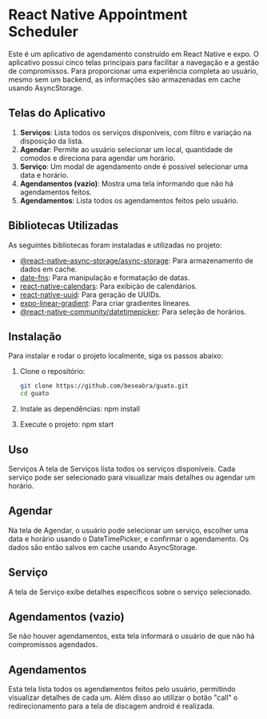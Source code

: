 # React Native Appointment Scheduler

Este é um aplicativo de agendamento construído em React Native e expo. O aplicativo possui cinco telas principais para facilitar a navegação e a gestão de compromissos. Para proporcionar uma experiência completa ao usuário, mesmo sem um backend, as informações são armazenadas em cache usando AsyncStorage.

## Telas do Aplicativo

1. **Serviços**: Lista todos os serviços disponíveis, com filtro e variação na disposição da lista.
2. **Agendar**: Permite ao usuário selecionar um local, quantidade de comodos e direciona para agendar um horário.
3. **Serviço**: Um modal de agendamento onde é possivel selecionar uma data e horário.
4. **Agendamentos (vazio)**: Mostra uma tela informando que não há agendamentos feitos.
5. **Agendamentos**: Lista todos os agendamentos feitos pelo usuário.

## Bibliotecas Utilizadas

As seguintes bibliotecas foram instaladas e utilizadas no projeto:

- [@react-native-async-storage/async-storage](https://github.com/react-native-async-storage/async-storage): Para armazenamento de dados em cache.
- [date-fns](https://date-fns.org/): Para manipulação e formatação de datas.
- [react-native-calendars](https://github.com/wix/react-native-calendars): Para exibição de calendários.
- [react-native-uuid](https://github.com/eugenehp/react-native-uuid): Para geração de UUIDs.
- [expo-linear-gradient](https://docs.expo.dev/versions/latest/sdk/linear-gradient/): Para criar gradientes lineares.
- [@react-native-community/datetimepicker](https://github.com/react-native-datetimepicker/datetimepicker): Para seleção de horários.

## Instalação

Para instalar e rodar o projeto localmente, siga os passos abaixo:

1. Clone o repositório:

   ```bash
   git clone https://github.com/beseabra/guato.git
   cd guato

   ```

2. Instale as dependências:
   npm install

3. Execute o projeto:
   npm start

## Uso

Serviços
A tela de Serviços lista todos os serviços disponíveis. Cada serviço pode ser selecionado para visualizar mais detalhes ou agendar um horário.

## Agendar

Na tela de Agendar, o usuário pode selecionar um serviço, escolher uma data e horário usando o DateTimePicker, e confirmar o agendamento. Os dados são então salvos em cache usando AsyncStorage.

## Serviço

A tela de Serviço exibe detalhes específicos sobre o serviço selecionado.

## Agendamentos (vazio)

Se não houver agendamentos, esta tela informará o usuário de que não há compromissos agendados.

## Agendamentos

Esta tela lista todos os agendamentos feitos pelo usuário, permitindo visualizar detalhes de cada um. Além disso ao utilizar o botão "call" o redirecionamento para a tela de discagem android é realizada.
